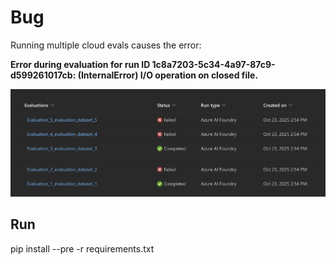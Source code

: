 # Bug

Running multiple cloud evals causes the error:

**Error during evaluation for run ID 1c8a7203-5c34-4a97-87c9-d599261017cb: (InternalError) I/O operation on closed file.**

![alt text](image.png)

## Run
pip install --pre -r requirements.txt